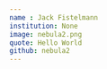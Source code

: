 ```yaml
---
name : Jack Fistelmann
institution: None
image: nebula2.png
quote: Hello World
github: nebula2
---
```

